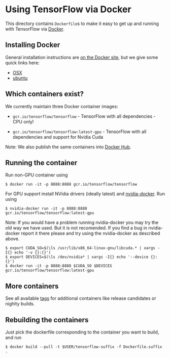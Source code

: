 # Using TensorFlow via Docker

This directory contains `Dockerfile`s to make it easy to get up and running with
TensorFlow via [Docker](http://www.docker.com/).

## Installing Docker

General installation instructions are
[on the Docker site](https://docs.docker.com/installation/), but we give some
quick links here:

* [OSX](https://www.docker.com/products/docker#/mac)
* [ubuntu](https://docs.docker.com/engine/installation/linux/ubuntulinux/)

## Which containers exist?

We currently maintain three Docker container images:

* `gcr.io/tensorflow/tensorflow` - TensorFlow with all dependencies - CPU only!

* `gcr.io/tensorflow/tensorflow:latest-gpu` - TensorFlow with all dependencies
  and support for Nvidia Cuda

Note: We also publish the same containers into
[Docker Hub](https://hub.docker.com/r/tensorflow/tensorflow/tags/).


## Running the container

Run non-GPU container using

    $ docker run -it -p 8888:8888 gcr.io/tensorflow/tensorflow

For GPU support install NVidia drivers (ideally latest) and
[nvidia-docker](https://github.com/NVIDIA/nvidia-docker). Run using

    $ nvidia-docker run -it -p 8888:8888 gcr.io/tensorflow/tensorflow:latest-gpu


Note: If you would have a problem running nvidia-docker you may try the old way
we have used. But it is not recomended. If you find a bug in nvidia-docker report
it there please and try using the nvidia-docker as described above.

    $ export CUDA_SO=$(\ls /usr/lib/x86_64-linux-gnu/libcuda.* | xargs -I{} echo '-v {}:{}')
    $ export DEVICES=$(\ls /dev/nvidia* | xargs -I{} echo '--device {}:{}')
    $ docker run -it -p 8888:8888 $CUDA_SO $DEVICES gcr.io/tensorflow/tensorflow:latest-gpu


## More containers

See all available [tags](https://hub.docker.com/r/tensorflow/tensorflow/tags/)
for additional containers like release candidates or nighlty builds.


## Rebuilding the containers

Just pick the dockerfile corresponding to the container you want to build, and run

    $ docker build --pull -t $USER/tensorflow-suffix -f Dockerfile.suffix .
